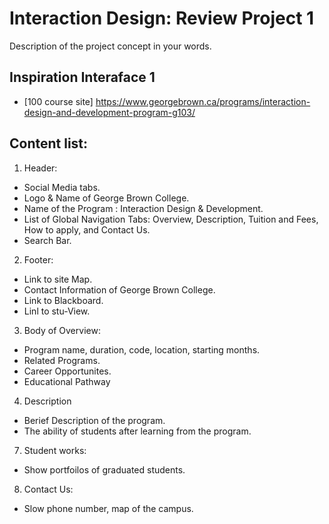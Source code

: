 # Interaction Design: Review Project 1 
Description of the project concept in your words.

## Inspiration Interaface 1 
- [100 course site] https://www.georgebrown.ca/programs/interaction-design-and-development-program-g103/



## Content list:
1. Header:
- Social Media tabs.
- Logo & Name of George Brown College. 
- Name of the Program : Interaction Design & Development. 
- List of Global Navigation Tabs: Overview, Description, Tuition and Fees, How to apply, and Contact Us.
- Search Bar.

2. Footer: 
- Link to site Map. 
- Contact Information of George Brown College. 
- Link to Blackboard.
- Linl to stu-View.

3. Body of Overview: 
- Program name, duration, code, location, starting months.
- Related Programs. 
- Career Opportunites.
- Educational Pathway

4. Description
- Berief Description of the program.
- The ability of students after learning from the program. 

7. Student works:
- Show portfoilos of graduated students.

8. Contact Us: 
- Slow phone number, map of the campus. 

